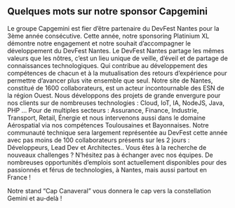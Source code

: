 ## Quelques mots sur notre sponsor Capgemini

Le groupe Capgemini est fier d’être partenaire du DevFest Nantes pour la 3ème année consécutive. Cette année, notre sponsoring Platinium XL démontre notre engagement et notre souhait d’accompagner le développement du DevFest Nantes.
Le DevFest Nantes partage les mêmes valeurs que les nôtres, c’est un lieu unique de veille, d’éveil et de partage de connaissances technologiques. Qui contribue au développement des compétences de chacun et à la mutualisation des retours d’expérience pour permettre d’avancer plus vite ensemble que seul.
Notre site de Nantes, constitué de 1600 collaborateurs, est un acteur incontournable des ESN de la région Ouest. Nous développons des projets de grande envergure pour nos clients sur de nombreuses technologies : Cloud, IoT, IA, NodeJS, Java, PHP …  Pour de multiples secteurs : Assurance, Finance, Industrie, Transport, Retail, Énergie et nous intervenons aussi dans le domaine Aérospatial via nos compétences Toulousaines et Bayonnaises.
Notre communauté technique sera largement représentée au DevFest cette année avec pas moins de 100 collaborateurs présents sur les 2 jours  : Développeurs, Lead Dev et Architectes..
Vous êtes à la recherche de nouveaux challenges ? N’hésitez pas à échanger avec nos équipes. De nombreuses opportunités d’emplois sont actuellement disponibles pour des passionnés et férus de technologies, à Nantes, mais aussi partout en France ! 

Notre stand “Cap Canaveral” vous donnera le cap vers la constellation Gemini et au-delà !